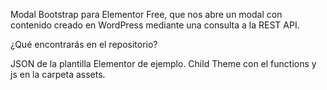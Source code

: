 Modal Bootstrap para Elementor Free, que nos abre un modal con contenido creado en WordPress mediante una consulta a la REST API.


¿Qué encontrarás en el repositorio?

JSON de la plantilla Elementor de ejemplo.
Child Theme con el functions y js en la carpeta assets.
